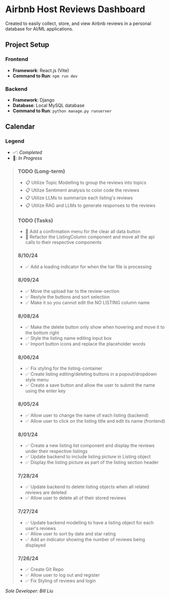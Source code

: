 # Airbnb Host Reviews Dashboard

Created to easily collect, store, and view Airbnb reviews in a personal database for AI/ML applications.

## Project Setup

### Frontend

- **Framework**: React.js (Vite)
- **Command to Run**: `npm run dev`

### Backend

- **Framework**: Django
- **Database**: Local MySQL database
- **Command to Run**: `python manage.py runserver`

## Calendar

### Legend

- ✅: _Completed_
- 🚧: _In Progress_

> ### TODO (Long-term)
>
> - 📋 Utilize Topic Modelling to group the reviews into topics
> - 📋 Utilize Sentiment analysis to color code the reviews
> - 📋 Utilize LLMs to summarize each listing's reviews
> - 📋 Utilize RAG and LLMs to generate responses to the reviews
>
> ### TODO (Tasks)
>
> - 🚧 Add a confirmation menu for the clear all data button
> - 🚧 Refactor the ListingColumn component and move all the api calls to their respective components
>
> ### 8/10/24
>
> - ✅ Add a loading indicator for when the har file is processing
>
> ### 8/09/24
>
> - ✅ Move the upload har to the review-section
> - ✅ Restyle the buttons and sort selection
> - ✅ Make it so you cannot edit the NO LISTING column name
>
> ### 8/08/24
>
> - ✅ Make the delete button only show when hovering and move it to the bottom right
> - ✅ Style the listing name editing input box
> - ✅ Import button icons and replace the placeholder words
>
> ### 8/06/24
>
> - ✅ Fix styling for the listing-container
> - ✅ Create listing editing/deleting buttons in a popout/dropdown style menu
> - ✅ Create a save button and allow the user to submit the name using the enter key
>
> ### 8/05/24
>
> - ✅ Allow user to change the name of each listing (backend)
> - ✅ Allow user to click on the listing title and edit its name (frontend)
>
> ### 8/01/24
>
> - ✅ Create a new listing list component and display the reviews under their respective listings
> - ✅ Update backend to include listing picture in Listing object
> - ✅ Display the listing picture as part of the listing section header
>
> ### 7/28/24
>
> - ✅ Update backend to delete listing objects when all related reviews are deleted
> - ✅ Allow user to delete all of their stored reviews
>
> ### 7/27/24
>
> - ✅ Update backend modelling to have a listing object for each user's reviews
> - ✅ Allow user to sort by date and star rating
> - ✅ Add an indicator showing the number of reviews being displayed
>
> ### 7/26/24
>
> - ✅ Create Git Repo
> - ✅ Allow user to log out and register
> - ✅ Fix Styling of reviews and login

_Sole Developer: Bill Liu_
